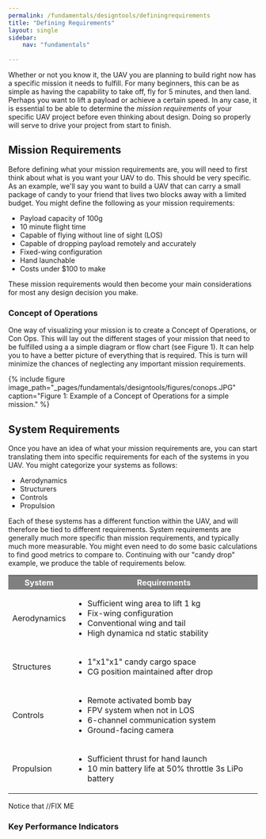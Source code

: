 ```yaml
---
permalink: /fundamentals/designtools/definingrequirements
title: "Defining Requirements"
layout: single
sidebar:
    nav: "fundamentals"
    
---
```


Whether or not you know it, the UAV you are planning to build right now has a specific mission it needs to fulfill. For many beginners, this can be as simple as having the capability to take off, fly for 5 minutes, and then land. Perhaps you want to lift a payload or achieve a certain speed. In any case, it is essential to be able to determine the *mission requirements* of your specific UAV project before even thinking about design. Doing so properly will serve to drive your project from start to finish.

## Mission Requirements
Before defining what your mission requirements are, you will need to first think about what is you want your UAV to do. This should be very specific. As an example, we'll say you want to build a UAV that can carry a small package of candy to your friend that lives two blocks away with a limited budget. You might define the following as your mission requirements:

+ Payload capacity of 100g
+ 10 minute flight time
+ Capable of flying without line of sight (LOS)
+ Capable of dropping payload remotely and accurately
+ Fixed-wing configuration
+ Hand launchable
+ Costs under $100 to make

These mission requirements would then become your main considerations for most any design decision you make.

### Concept of Operations
One way of visualizing your mission is to create a Concept of Operations, or Con Ops. This will lay out the different stages of your mission that need to be fulfilled using a a simple diagram or flow chart (see Figure 1). It can help you to have a better picture of everything that is required. This is turn will minimize the chances of neglecting any important mission requirements.

{% include figure image_path="_pages/fundamentals/designtools/figures/conops.JPG" caption="Figure 1: Example of a Concept of Operations for a simple mission." %}

## System Requirements
Once you have an idea of what your mission requirements are, you can start translating them into specific requirements for each of the systems in you UAV. You might categorize your systems as follows:

+ Aerodynamics
+ Structurers
+ Controls
+ Propulsion

Each of these systems has a different function within the UAV, and will therefore be tied to different requirements. System requirements are generally much more specific than mission requirements, and typically much more measurable. You might even need to do some basic calculations to find good metrics to compare to. Continuing with our "candy drop" example, we produce the table of requirements below.

<style type="text/css">
    table th {background-color:grey; color:white;}
</style>

<table>
    <tbody>
        <tr>
            <th>System</th>
            <th>Requirements</th>
        </tr>
        <tr>
            <td>
                Aerodynamics
            </td>
            <td>
                <ul>
                    <li>Sufficient wing area to lift 1 kg</li>
                    <li>Fix-wing configuration</li>
                    <li>Conventional wing and tail</li>
                    <li>High dynamica nd static stability</li>
                </ul>
            </td>
        </tr>
        <tr>
            <td>
                Structures
            </td>
            <td>
                <ul>
                    <li>1"x1"x1" candy cargo space</li>
                    <li>CG position maintained after drop</li>
                </ul>
            </td>
        </tr>
        <tr>
            <td>
                Controls
            </td>
            <td>
                <ul>
                    <li>Remote activated bomb bay</li>
                    <li>FPV system when not in LOS</li>
                    <li>6-channel communication system</li><li>Ground-facing camera</li>
                </ul> 
            </td>
        </tr>
        <tr>
            <td>
                Propulsion
            </td>
            <td>
                <ul>
                    <li>Sufficient thrust for hand launch</li>
                    <li>10 min battery life at 50% throttle 3s LiPo battery</li>
                </ul>
            </td>
        </tr>
    </tbody>
</table>

Notice that //FIX ME

### Key Performance Indicators
